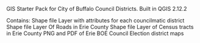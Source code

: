 GIS Starter Pack for City of Buffalo Council Districts.
Built in QGIS 2.12.2

Contains:
  Shape file Layer with attributes for each councilmatic district
  Shape file Layer Of Roads in Erie County
  Shape file Layer of Census tracts in Erie County
  PNG and PDF of Erie BOE Council Election district maps
 
